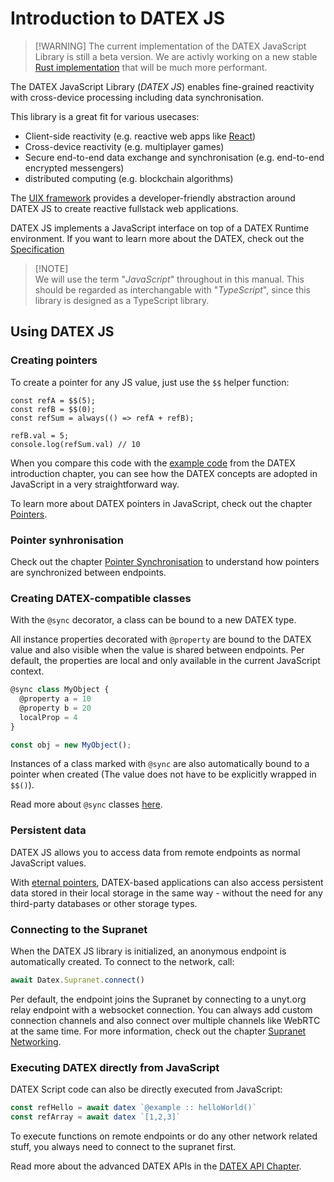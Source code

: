# Introduction to DATEX JS

>  [!WARNING]
>  The current implementation of the DATEX JavaScript Library is still a beta version.
>  We are activly working on a new stable [Rust implementation](https://github.com/unyt-org/datex-core) that will be much more performant.

The DATEX JavaScript Library (*DATEX JS*) enables fine-grained reactivity with cross-device processing including data synchronisation.

This library is a great fit for various usecases:
 * Client-side reactivity (e.g. reactive web apps like [React](https://react.dev/))
 * Cross-device reactivity (e.g. multiplayer games)
 * Secure end-to-end data exchange and synchronisation (e.g. end-to-end encrypted messengers)
 * distributed computing (e.g. blockchain algorithms)

The [UIX framework](https://uix.unyt.org/) provides a developer-friendly abstraction around DATEX JS to create reactive fullstack web applications.

DATEX JS implements a JavaScript interface on top of a DATEX Runtime environment.
If you want to learn more about the DATEX, check out the  [Specification](https://github.com/unyt-org/datex-specification)

>  [!NOTE]  
>  We will use the term "*JavaScript*" throughout in this manual. This should be regarded as 
>  interchangable with "*TypeScript*", since this library is designed as a TypeScript library.


## Using DATEX JS

### Creating pointers


To create a pointer for any JS value, just use the `$$` helper function:

```tsx
const refA = $$(5);
const refB = $$(0);
const refSum = always(() => refA + refB);

refB.val = 5;
console.log(refSum.val) // 10
```

When you compare this code with the [example code](./02%20Important%20DATEX%20Concepts.md#references-and-pointers) from the DATEX introduction chapter, 
you can see how the DATEX concepts are adopted in JavaScript in a very straightforward way.

To learn more about DATEX pointers in JavaScript, check out the chapter [Pointers](./03%20Pointers.md).

### Pointer synhronisation

Check out the chapter [Pointer Synchronisation](./04%20Pointer%20Synchronisation.md) to understand
how pointers are synchronized between endpoints.

### Creating DATEX-compatible classes

With the `@sync` decorator, a class can be bound to a new DATEX type.

All instance properties decorated with `@property` are bound to the DATEX value and also visible when the value is shared between endpoints. 
Per default, the properties are local and only available in the current JavaScript context.

```ts
@sync class MyObject {
  @property a = 10
  @property b = 20
  localProp = 4
}

const obj = new MyObject();
```

Instances of a class marked with `@sync` are also automatically bound to a pointer when created (The value does not have to be explicitly wrapped in `$$()`).

Read more about `@sync` classes [here](./11%20Classes.md).

### Persistent data

DATEX JS allows you to access data from remote endpoints as normal JavaScript values.

With [eternal pointers](./04%20Eternal%20Pointers.md), DATEX-based applications can also access persistent data stored in their local storage in the same way - 
without the need for any third-party databases or other storage types.


### Connecting to the Supranet

When the DATEX JS library is initialized, an anonymous endpoint is automatically created.
To connect to the network, call:
```ts
await Datex.Supranet.connect()
```
Per default, the endpoint joins the Supranet by connecting to a unyt.org relay endpoint with a websocket connection.
You can always add custom connection channels and also connect over multiple channels like WebRTC at the same time.
For more information, check out the chapter [Supranet Networking](./05%20Supranet%20Networking.md).


### Executing DATEX directly from JavaScript

DATEX Script code can also be directly executed from JavaScript:

```ts
const refHello = await datex `@example :: helloWorld()`
const refArray = await datex `[1,2,3]`
```

To execute functions on remote endpoints or do any other network related stuff, you always need to connect to the supranet first.

Read more about the advanced DATEX APIs in the [DATEX API Chapter](./08%20The%20DATEX%20API.md).
